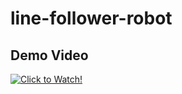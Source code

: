 # line-follower-robot

## Demo Video

[![Click to Watch!](http://img.youtube.com/vi/rejXYcaX9NQ/0.jpg)](http://www.youtube.com/watch?v=rejXYcaX9NQ)
